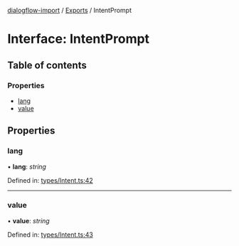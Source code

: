[dialogflow-import](../README.md) / [Exports](../modules.md) / IntentPrompt

# Interface: IntentPrompt

## Table of contents

### Properties

- [lang](intentprompt.md#lang)
- [value](intentprompt.md#value)

## Properties

### lang

• **lang**: *string*

Defined in: [types/Intent.ts:42](https://github.com/edupsousa/dialogflow-import/blob/a6244af/src/types/Intent.ts#L42)

___

### value

• **value**: *string*

Defined in: [types/Intent.ts:43](https://github.com/edupsousa/dialogflow-import/blob/a6244af/src/types/Intent.ts#L43)

